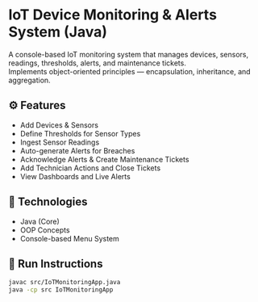 # IoT Device Monitoring & Alerts System (Java)

A console-based IoT monitoring system that manages devices, sensors, readings, thresholds, alerts, and maintenance tickets.  
Implements object-oriented principles — encapsulation, inheritance, and aggregation.

## ⚙️ Features
- Add Devices & Sensors
- Define Thresholds for Sensor Types
- Ingest Sensor Readings
- Auto-generate Alerts for Breaches
- Acknowledge Alerts & Create Maintenance Tickets
- Add Technician Actions and Close Tickets
- View Dashboards and Live Alerts

## 🧩 Technologies
- Java (Core)
- OOP Concepts
- Console-based Menu System

## 🧪 Run Instructions
```bash
javac src/IoTMonitoringApp.java
java -cp src IoTMonitoringApp
